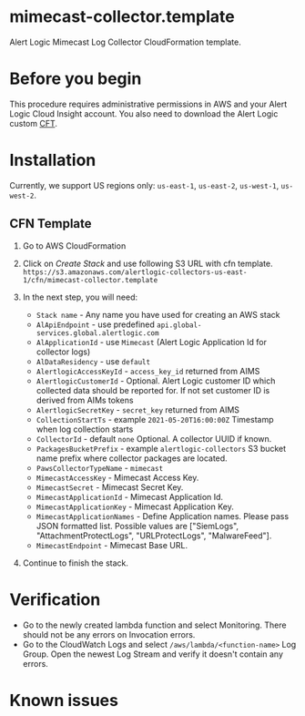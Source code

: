 # mimecast-collector.template

Alert Logic Mimecast Log Collector CloudFormation template.

 
# Before you begin

This procedure requires administrative permissions in AWS and your Alert Logic 
Cloud Insight account. You also need to download the Alert Logic custom [CFT](https://github.com/alertlogic/paws-collector/blob/master/collectors/mimecast/cfn/mimecast-collector.template).


# Installation

Currently, we support US regions only: `us-east-1`, `us-east-2`, `us-west-1`, 
`us-west-2`.


## CFN Template
1. Go to AWS CloudFormation 
2. Click on *Create Stack* and use following S3 URL with cfn template.
`https://s3.amazonaws.com/alertlogic-collectors-us-east-1/cfn/mimecast-collector.template`
3. In the next step, you will need:
   - `Stack name` - Any name you have used for creating an AWS stack
   - `AlApiEndpoint` - use predefined `api.global-services.global.alertlogic.com` 
   - `AlApplicationId` - use `Mimecast` (Alert Logic Application Id for collector logs)  
   - `AlDataResidency` - use `default`
   - `AlertlogicAccessKeyId` - `access_key_id` returned from AIMS
   - `AlertlogicCustomerId` - Optional. Alert Logic customer ID which collected data should be reported for. If not set customer ID is derived from AIMs tokens
   - `AlertlogicSecretKey` - `secret_key` returned from AIMS
   - `CollectionStartTs` - example `2021-05-20T16:00:00Z` Timestamp when log collection starts
   - `CollectorId` - default `none` Optional. A collector UUID if known.
   - `PackagesBucketPrefix` - example `alertlogic-collectors` S3 bucket name prefix where collector packages are located.
   - `PawsCollectorTypeName` - `mimecast`
   - `MimecastAccessKey` - Mimecast Access Key.
   - `MimecastSecret` - Mimecast Secret Key.
   - `MimecastApplicationId` - Mimecast Application Id.
   - `MimecastApplicationKey` - Mimecast Application Key.
   - `MimecastApplicationNames` - Define Application names. Please pass JSON formatted list. Possible values are ["SiemLogs", "AttachmentProtectLogs", "URLProtectLogs", "MalwareFeed"].
   - `MimecastEndpoint` - Mimecast Base URL.

4. Continue to finish the stack.


# Verification 
- Go to the newly created lambda function and select Monitoring. 
There should not be any errors on Invocation errors.
- Go to the CloudWatch Logs and select `/aws/lambda/<function-name>` Log 
Group. Open the newest Log Stream and verify it doesn't contain any errors.


# Known issues
